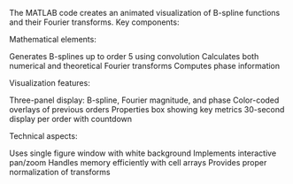 The MATLAB code creates an animated visualization of B-spline functions and their Fourier transforms. Key components:

Mathematical elements:


Generates B-splines up to order 5 using convolution
Calculates both numerical and theoretical Fourier transforms
Computes phase information


Visualization features:


Three-panel display: B-spline, Fourier magnitude, and phase
Color-coded overlays of previous orders
Properties box showing key metrics
30-second display per order with countdown


Technical aspects:


Uses single figure window with white background
Implements interactive pan/zoom
Handles memory efficiently with cell arrays
Provides proper normalization of transforms
